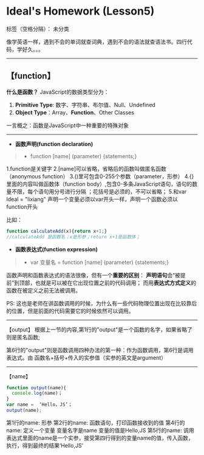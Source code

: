 # Ideal's Homework (Lesson5)

标签（空格分隔）： 未分类

        
像学英语一样，遇到不会的单词就查词典，遇到不会的语法就查语法书。四行代码，学好久。。。


----------

【function】
---------
**什么是函数？** 
JavaScript的数据类型分为：
 1. **Primitive Type**: 数字、字符串、布尔值、Null、Undefined
 2. **Object Type**：Array、**Function**、Other Classes

一言概之：函数是JavaScript中一种重要的特殊对象
 
---------

 - **函数声明(function declaration)** 

>  - function [name] (parameter) {statements;}

1.function是关键字
2.[name]可以省略，省略后的函数叫做匿名函数（anonymous function）
3.()里可包含0-255个参数（parameter，形参）
4.{}里面的内容叫做函数体（function body）,包含0-多条JavaScript语句，语句的数量不限，每个语句用分号进行分隔 ；花括号是必须的，不可以省略；
5.和var Ideal = "lixiang" 声明一个变量必须以var开头一样，声明一个函数必须以function开头

比如：
```JavaScript
function calculateAdd(x){return x+1;}
//calculateAdd 是函数名；x是形参；return x+1是函数体；
```

 - **函数表达式(function expression)**

> - var 变量名 = function [name] (parameter) {statements;}

函数声明和函数表达式的语法很像，但有一个**重要的区别**：
**声明语句**会“被提前”到顶部，也就是可以被在它出现位置之前的代码调用；
而用**表达式方式定义**的函数在被定义之前无法被调用。

PS: 这也是老师在讲函数调用的时候，为什么有一些代码物理位置出现在比较靠后的位置，但是前面的代码需要它的时候依然可以调用。


----------
【output】
根据上一节的内容,第1行的"output"是一个函数的名字，如果省略了则是匿名函数;

第6行的"output"则是函数调用四种办法的第一种：作为函数调用，第6行是调用表达式。由 函数名+括号+传入的实参值（实参的英文是argument）

----------
【name】

```JavaScript
function output(name){
  console.log(name)；
}
var name =  ‘Hello，JS’；
output(name);
```

第1行的name: 形参
第2行的name: 函数语句，打印函数接收到的值
第4行的name: 定义一个变量 变量名字是name 变量的值是Hello,JS
第5行的name: 调用表达式里面的name是一个实参，接受第四行得到的变量name的值，传入函数，执行，得到最终的结果‘Hello,JS’



